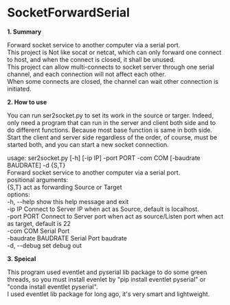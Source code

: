# SocketForwardSerial
**1. Summary**

Forward socket service to another computer via a serial port.  
This project is Not like socat or netcat, which can only forward one connect to host, and when the connect is closed, it shall be unused.  
This project can allow multi-connects to socket server through one serial channel, and each connection will not affect each other.  
When some connects are closed, the channel can wait other connection is initiated.

**2. How to use**

You can run ser2socket.py to set its work in the source or targer. Indeed, only need a program that can run in the server and client both side and to do different functions. Because most base function is same in both side.  
Start the client and server side regardless of the order, of course, must be started both, and you can start a new socket connection.

usage: ser2socket.py [-h] [-ip IP] -port PORT -com COM [-baudrate BAUDRATE] -d {S,T}  
Forward socket service to another computer via a serial port.  
positional arguments:  
  {S,T}               act as forwarding Source or Target  
options:  
  -h, --help          show this help message and exit    
  -ip IP              Connect to Server IP when act as Source, default is localhost.    
  -port PORT          Connect to Server port when act as source/Listen port when act as target, default is 22    
  -com COM            Serial Port    
  -baudrate BAUDRATE  Serial Port baudrate  
  -d, --debug         set debug out
  
  **3. Speical**
    
  This program used eventlet and pyserial lib package to do some green threads, so you must install evenlet by "pip install eventlet pyserial" or "conda install eventlet pyserial".    
  I used eventlet lib package for long ago, it's very smart and lightweight.
